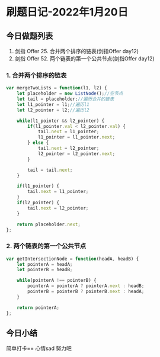# 刷题日记-2022年1月20日

## 今日做题列表
1. 剑指 Offer 25. 合并两个排序的链表(剑指Offer day12)
2. 剑指 Offer 52. 两个链表的第一个公共节点(剑指Offer day12)

### 1. 合并两个排序的链表
```javascript
var mergeTwoLists = function(l1, l2) {
    let placeholder = new ListNode();//空节点
    let tail = placeholder;//遍历合并的链表
    let l1_pointer = l1;//遍历l1
    let l2_pointer = l2;//遍历l2

    while(l1_pointer && l2_pointer) {
        if(l1_pointer.val < l2_pointer.val) {
            tail.next = l1_pointer;
            l1_pointer = l1_pointer.next;
        } else {
            tail.next = l2_pointer;
            l2_pointer = l2_pointer.next;
        }

        tail = tail.next;
    }

    if(l1_pointer) {
        tail.next = l1_pointer;
    }
    if(l2_pointer) {
        tail.next = l2_pointer;
    }

    return placeholder.next;
};
```

### 2. 两个链表的第一个公共节点
```javascript
var getIntersectionNode = function(headA, headB) {
    let pointerA = headA;
    let pointerB = headB;

    while(pointerA !== pointerB) {
    	pointerA = pointerA ? pointerA.next : headB;
    	pointerB = pointerB ? pointerB.next : headA;
    }

    return pointerA;
};
```

## 今日小结
简单打卡== 
心情sad 努力吧
